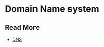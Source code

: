 # Domain Name system

## Read More

 * [DNS](https://www.cs.cornell.edu/people/egs/beehive/codons-sigcomm04/codons.html)
